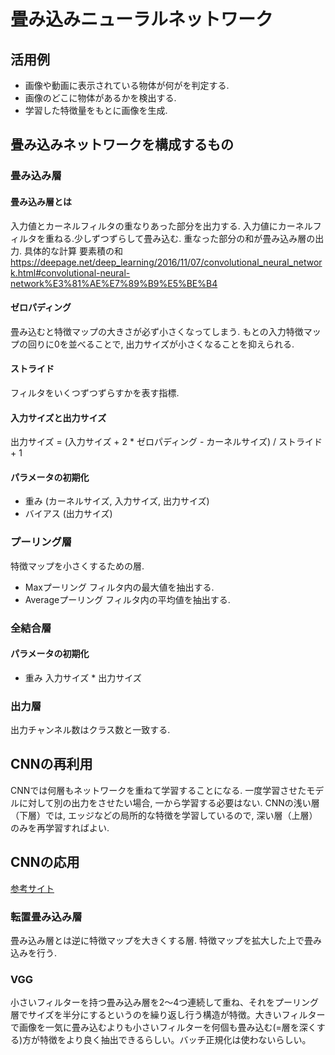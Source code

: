 # 畳み込みニューラルネットワーク
## 活用例
+ 画像や動画に表示されている物体が何がを判定する.
+ 画像のどこに物体があるかを検出する.
+ 学習した特徴量をもとに画像を生成.

## 畳み込みネットワークを構成するもの
### 畳み込み層
#### 畳み込み層とは
入力値とカーネルフィルタの重なりあった部分を出力する.
入力値にカーネルフィルタを重ねる.少しずつずらして畳み込む. 重なった部分の和が畳み込み層の出力.
具体的な計算
要素積の和
https://deepage.net/deep_learning/2016/11/07/convolutional_neural_network.html#convolutional-neural-network%E3%81%AE%E7%89%B9%E5%BE%B4
#### ゼロパディング
畳み込むと特徴マップの大きさが必ず小さくなってしまう.
もとの入力特徴マップの回りに0を並べることで, 出力サイズが小さくなることを抑えられる.

#### ストライド
フィルタをいくつずつずらすかを表す指標.

#### 入力サイズと出力サイズ
出力サイズ = (入力サイズ + 2 * ゼロパディング - カーネルサイズ) / ストライド + 1

#### パラメータの初期化
+ 重み (カーネルサイズ, 入力サイズ, 出力サイズ)
+ バイアス (出力サイズ)


### プーリング層
特徴マップを小さくするための層.
+ Maxプーリング フィルタ内の最大値を抽出する.
+ Averageプーリング フィルタ内の平均値を抽出する.

### 全結合層
#### パラメータの初期化
+ 重み 入力サイズ * 出力サイズ

### 出力層
出力チャンネル数はクラス数と一致する.


## CNNの再利用
CNNでは何層もネットワークを重ねて学習することになる. 一度学習させたモデルに対して別の出力をさせたい場合, 一から学習する必要はない.
CNNの浅い層（下層）では, エッジなどの局所的な特徴を学習しているので, 深い層（上層）のみを再学習すればよい.

## CNNの応用
[参考サイト](http://thunders1028.hatenablog.com/entry/2017/11/01/035609)

### 転置畳み込み層
畳み込み層とは逆に特徴マップを大きくする層.
特徴マップを拡大した上で畳み込みを行う.

### VGG
小さいフィルターを持つ畳み込み層を2〜4つ連続して重ね、それをプーリング層でサイズを半分にするというのを繰り返し行う構造が特徴。大きいフィルターで画像を一気に畳み込むよりも小さいフィルターを何個も畳み込む(=層を深くする)方が特徴をより良く抽出できるらしい。バッチ正規化は使わないらしい。
